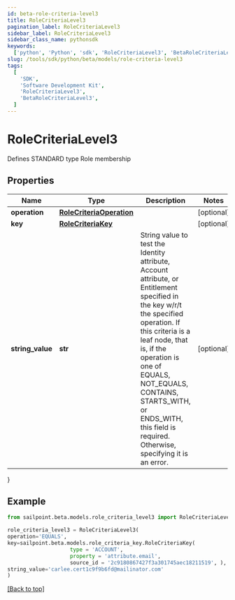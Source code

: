 ```yaml
---
id: beta-role-criteria-level3
title: RoleCriteriaLevel3
pagination_label: RoleCriteriaLevel3
sidebar_label: RoleCriteriaLevel3
sidebar_class_name: pythonsdk
keywords:
  ['python', 'Python', 'sdk', 'RoleCriteriaLevel3', 'BetaRoleCriteriaLevel3']
slug: /tools/sdk/python/beta/models/role-criteria-level3
tags:
  [
    'SDK',
    'Software Development Kit',
    'RoleCriteriaLevel3',
    'BetaRoleCriteriaLevel3',
  ]
---
```


# RoleCriteriaLevel3

Defines STANDARD type Role membership

## Properties

| Name | Type | Description | Notes |
| --- | --- | --- | --- |
| **operation** | [**RoleCriteriaOperation**](role-criteria-operation) |  | [optional] |
| **key** | [**RoleCriteriaKey**](role-criteria-key) |  | [optional] |
| **string_value** | **str** | String value to test the Identity attribute, Account attribute, or Entitlement specified in the key w/r/t the specified operation. If this criteria is a leaf node, that is, if the operation is one of EQUALS, NOT_EQUALS, CONTAINS, STARTS_WITH, or ENDS_WITH, this field is required. Otherwise, specifying it is an error. | [optional] |

}

## Example

```python
from sailpoint.beta.models.role_criteria_level3 import RoleCriteriaLevel3

role_criteria_level3 = RoleCriteriaLevel3(
operation='EQUALS',
key=sailpoint.beta.models.role_criteria_key.RoleCriteriaKey(
                    type = 'ACCOUNT',
                    property = 'attribute.email',
                    source_id = '2c9180867427f3a301745aec18211519', ),
string_value='carlee.cert1c9f9b6fd@mailinator.com'
)

```

[[Back to top]](#)
